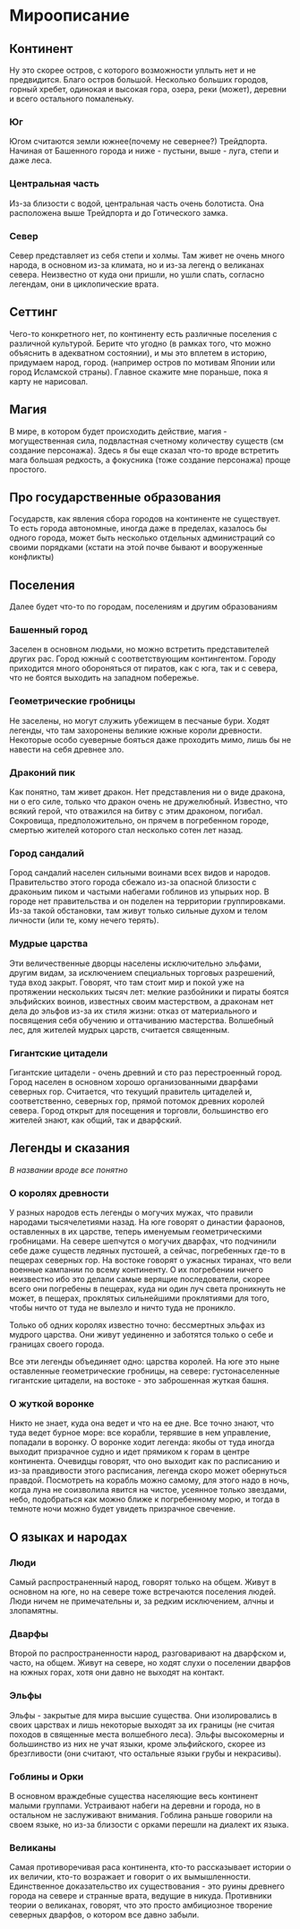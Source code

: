 # Мироописание

## Континент
Ну это скорее остров, с которого возможности уплыть нет и не предвидится. Благо остров большой. Несколько больших городов, горный хребет, одинокая и высокая гора, озера, реки (может), деревни и всего остального помаленьку.
### Юг
Югом считаются земли южнее(почему не севернее?) Трейдпорта. Начиная от Башенного города и ниже - пустыни, выше - луга, степи и даже леса. 
### Центральная часть
Из-за близости с водой, центральная часть очень болотиста. Она расположена выше Трейдпорта и до Готического замка. 
### Север
Север представляет из себя степи и холмы. Там живет не очень много народа, в основном из-за климата, но и из-за легенд о великанах севера. Неизвестно от куда они пришли, но ушли спать, согласно легендам, они в циклопические врата.

## Сеттинг
Чего-то конкретного нет, по континенту есть различные поселения с различной культурой. Берите что угодно (в рамках того, что можно объяснить в адекватном состоянии), и мы это вплетем в историю, придумаем народ, город. (например остров по мотивам Японии или город Исламской страны). Главное скажите мне пораньше, пока я карту не нарисовал.  

## Магия
В мире, в котором будет происходить действие, магия - могущественная сила, подвластная счетному количеству существ (см создание персонажа). Здесь я бы еще сказал что-то вроде встретить мага большая редкость, а фокусника (тоже создание персонажа) проще простого. 
## Про государственные образования
Государств, как явления сбора городов на континенте не существует. То есть города автономные, иногда даже в пределах, казалось бы одного города, может быть несколько отдельных администраций со своими порядками (кстати на этой почве бывают и вооруженные конфликты)

## Поселения
Далее будет что-то по городам, поселениям и другим образованиям
### Башенный город
Заселен в основном людьми, но можно встретить представителей других рас. Город южный с соответствующим контингентом. Городу приходится много обороняться от пиратов, как с юга, так и с севера, что не боятся выходить на западном побережье.

### Геометрические гробницы
Не заселены, но могут служить убежищем в песчаные бури. Ходят легенды, что там захоронены великие южные короли древности. Некоторые особо суеверные бояться даже проходить мимо, лишь бы не навести на себя древнее зло.

### Драконий пик
Как понятно, там живет дракон. Нет представления ни о виде дракона, ни о его силе, только что дракон очень не дружелюбный. Известно, что всякий герой, что отважился на битву с этим драконом, погибал. Сокровища, предположительно, он прячем в погребенном городе, смертью жителей которого стал несколько сотен лет назад. 

### Город сандалий 
Город сандалий населен сильными воинами всех видов и народов. Правительство этого города сбежало из-за опасной близости с драконьим пиком и частыми набегами гоблинов из упырьих нор. В городе нет правительства и он поделен на территории группировками. Из-за такой обстановки, там живут только сильные духом и телом личности (или те, кому нечего терять). 

### Мудрые царства
Эти величественные дворцы населены исключительно эльфами, другим видам, за исключением специальных торговых разрешений, туда вход закрыт. Говорят, что там стоит мир и покой уже на протяжении нескольких тысяч лет: мелкие разбойники и пираты боятся эльфийских воинов, известных своим мастерством, а драконам нет дела до эльфов из-за их стиля жизни: отказ от материального и посвящения себя обучению и оттачиванию мастерства. 
Волшебный лес, для жителей мудрых царств, считается священным.

### Гигантские цитадели
Гигантские цитадели - очень древний и сто раз перестроенный город. Город населен в основном хорошо организованными дварфами северных гор. Считается, что текущий правитель цитаделей и, соответственно, северных гор, прямой потомок древних королей севера. Город открыт для посещения и торговли, большинство его жителей знают, как общий, так и дварфский.

## Легенды и сказания
_В названии вроде все понятно_
### О королях древности
У разных народов есть легенды о могучих мужах, что правили народами тысячелетиями назад. На юге говорят о династии фараонов, оставленных в их царстве, теперь именуемым геометрическими гробницами. На севере шепчутся о могучих дварфах, что подчинили себе даже существ ледяных пустошей, а сейчас, погребенных где-то в пещерах северных гор. На востоке говорят о ужасных тиранах, что вели военные кампании по всему континенту. О их погребении ничего неизвестно ибо это делали самые верящие последователи, скорее всего они погребены в пещерах, куда ни один луч света проникнуть не может, в пещерах, проклятых сильнейшими проклятиями для того, чтобы ничто от туда не вылезло и ничто туда не проникло.

Только об одних королях известно точно: бессмертных эльфах из мудрого царства. Они живут уединенно и заботятся только о себе и границах своего города. 

Все эти легенды объединяет одно: царства королей. На юге это ныне оставленные геометрические гробницы, на севере: густонаселенные гигантские цитадели, на востоке - это заброшенная жуткая башня.

### О жуткой воронке
Никто не знает, куда она ведет и что на ее дне. Все точно знают, что туда ведет бурное море: все корабли, терявшие в нем управление, попадали в воронку.
О воронке ходит легенда: якобы от туда иногда выходит призрачное судно и идет прямиком к горам в центре континента. Очевидцы говорят, что оно выходит как по расписанию и из-за правдивости этого расписания, легенда скоро может обернуться правдой. 
Посмотреть на корабль можно самому, для этого надо в ночь, когда луна не соизволила явится на чистое, усеянное только звездами, небо, подобраться как можно ближе к погребенному морю, и тогда в темноте ночи можно будет увидеть призрачное свечение.

## О языках и народах
### Люди
Самый распространенный народ, говорят только на общем. Живут в основном на юге, но на севере тоже встречаются поселения людей. Люди ничем не примечательны и, за редким исключением, алчны и злопамятны.
### Дварфы
Второй по распространенности народ, разговаривают на дварфском и, часто, на общем. Живут на севере, но ходят слухи о поселении дварфов на южных горах, хотя они давно не выходят на контакт. 
### Эльфы
Эльфы - закрытые для мира высшие существа. Они изолировались в своих царствах и лишь некоторые выходят за их границы (не считая походов в священные места волшебного леса). Эльфы высокомерны и большинство из них не учат языки, кроме эльфийского, скорее из брезгливости (они считают, что остальные языки грубы и некрасивы). 
### Гоблины и Орки
В основном враждебные существа населяющие весь континент малыми группами. Устраивают набеги на деревни и города, но в остальном не заслуживают внимания. Гоблина раньше говорили на своем языке, но из-за близости с орками перешли на диалект их языка.
### Великаны
Самая противоречивая раса континента, кто-то рассказывает истории о их величии, кто-то возражает и говорит о их вымышленности. Единственное доказательство их существования - это руины древнего города на севере и странные врата, ведущие в никуда. Противники теории о великанах, говорят, что это просто амбициозное творение северных дварфов, о котором все давно забыли.
